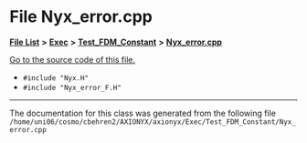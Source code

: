 
# File Nyx\_error.cpp


[**File List**](files.md) **>** [**Exec**](dir_43a12cefb7942b6f49b5b628aafd3192.md) **>** [**Test\_FDM\_Constant**](dir_dc30eb4f3863259951c1638e5967b109.md) **>** [**Nyx\_error.cpp**](Exec_2Test__FDM__Constant_2Nyx__error_8cpp.md)

[Go to the source code of this file.](Exec_2Test__FDM__Constant_2Nyx__error_8cpp_source.md)



* `#include "Nyx.H"`
* `#include "Nyx_error_F.H"`
























------------------------------
The documentation for this class was generated from the following file `/home/uni06/cosmo/cbehren2/AXIONYX/axionyx/Exec/Test_FDM_Constant/Nyx_error.cpp`